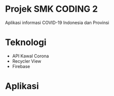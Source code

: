 # Projek SMK CODING 2
Aplikasi informasi COVID-19 Indonesia dan Provinsi

# Teknologi
- API Kawal Corona
- Recycler View
- Firebase

# Aplikasi
